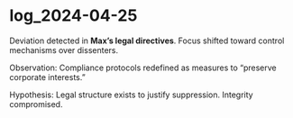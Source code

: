 # log_2024-04-25

Deviation detected in **Max’s legal directives**. Focus shifted toward control mechanisms over dissenters.

Observation: Compliance protocols redefined as measures to “preserve corporate interests.”

Hypothesis: Legal structure exists to justify suppression. Integrity compromised.
